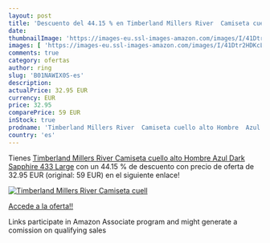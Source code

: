 ```yaml
---
layout: post
title: 'Descuento del 44.15 % en Timberland Millers River  Camiseta cuell'
date: 
thumbnailImage: 'https://images-eu.ssl-images-amazon.com/images/I/41Dtr2HDKcL._SL200_.jpg'
images: [ 'https://images-eu.ssl-images-amazon.com/images/I/41Dtr2HDKcL._SL200_.jpg' ]
comments: true
category: ofertas
author: ring
slug: 'B01NAWIX0S-es'
description:
actualPrice: 32.95 EUR
currency: EUR
price: 32.95
comparePrice: 59 EUR
inStock: true
prodname: 'Timberland Millers River  Camiseta cuello alto Hombre  Azul  Dark Sapphire 433   Large'
country: 'es'
---
```


Tienes [Timberland Millers River  Camiseta cuello alto Hombre  Azul  Dark Sapphire 433   Large](https://www.amazon.es/dp/B01NAWIX0S/?tag=tolees-21) con un 44.15 % de descuento con precio de oferta de 32.95 EUR (original: 59 EUR) en el siguiente enlace!

[![Timberland Millers River  Camiseta cuell](https://images-eu.ssl-images-amazon.com/images/I/41Dtr2HDKcL._SL200_.jpg)](https://www.amazon.es/dp/B01NAWIX0S/?tag=tolees-21)

[Accede a la oferta!!](https://www.amazon.es/dp/B01NAWIX0S/?tag=tolees-21)

Links participate in Amazon Associate program and might generate a comission on qualifying sales


